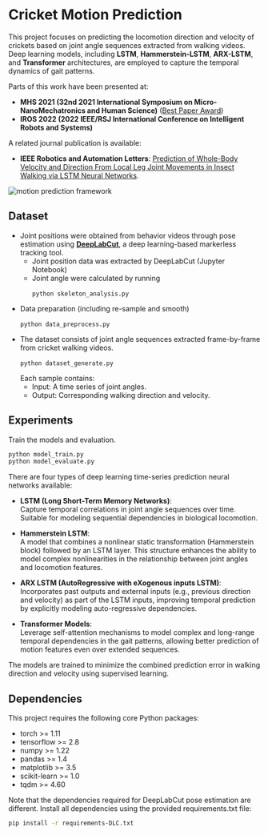 # Cricket Motion Prediction

This project focuses on predicting the locomotion direction and velocity of crickets based on joint angle sequences extracted from walking videos. Deep learning models, including **LSTM**, **Hammerstein-LSTM**, **ARX-LSTM**,  and **Transformer** architectures, are employed to capture the temporal dynamics of gait patterns.

Parts of this work have been presented at: 
- **MHS  2021 (32nd 2021 International Symposium on Micro-NanoMechatronics and Human Science)** ([Best Paper Award](https://www.mech.tohoku.ac.jp/news/prize/6200/))
- **IROS 2022 (2022 IEEE/RSJ International Conference on Intelligent Robots and Systems)**

A related journal publication is available:
- **IEEE Robotics and Automation Letters**: [Prediction of Whole-Body Velocity and Direction From Local Leg Joint Movements in Insect Walking via LSTM Neural Networks](https://ieeexplore.ieee.org/document/9832735).

![motion prediction framework](Evaluation/Figures/cricket-motion-prediction.gif)

## Dataset

- Joint positions were obtained from behavior videos through pose estimation using **[DeepLabCut](https://github.com/DeepLabCut/DeepLabCut)**, a deep learning-based markerless tracking tool.
    - Joint position data was extracted by DeepLabCut (Jupyter Notebook)
    - Joint angle were calculated by running <pre> ```python skeleton_analysis.py``` </pre>
- Data preparation (including re-sample and smooth) <pre> ```python data_preprocess.py``` </pre>
- The dataset consists of joint angle sequences extracted frame-by-frame from cricket walking videos. <pre> ```python dataset_generate.py``` </pre> Each sample contains:
  - Input: A time series of joint angles.
  - Output: Corresponding walking direction and velocity. 

## Experiments

Train the models and evaluation.
```bash
python model_train.py
python model_evaluate.py
```

There are four types of deep learning time-series prediction neural networks available:

- **LSTM (Long Short-Term Memory Networks)**:  
  Capture temporal correlations in joint angle sequences over time. Suitable for modeling sequential dependencies in biological locomotion.

- **Hammerstein LSTM**:  
  A model that combines a nonlinear static transformation (Hammerstein block) followed by an LSTM layer. This structure enhances the ability to model complex nonlinearities in the relationship between joint angles and locomotion features.

- **ARX LSTM (AutoRegressive with eXogenous inputs LSTM)**:  
  Incorporates past outputs and external inputs (e.g., previous direction and velocity) as part of the LSTM inputs, improving temporal prediction by explicitly modeling auto-regressive dependencies.

- **Transformer Models**:  
  Leverage self-attention mechanisms to model complex and long-range temporal dependencies in the gait patterns, allowing better prediction of motion features even over extended sequences.

The models are trained to minimize the combined prediction error in walking direction and velocity using supervised learning.

## Dependencies

This project requires the following core Python packages:

- torch >= 1.11
- tensorflow >= 2.8
- numpy >= 1.22
- pandas >= 1.4
- matplotlib >= 3.5
- scikit-learn >= 1.0
- tqdm >= 4.60

Note that the dependencies required for DeepLabCut pose estimation are different. Install all dependencies using the provided requirements.txt file:
```bash
pip install -r requirements-DLC.txt
```